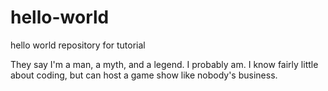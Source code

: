# hello-world
hello world repository for tutorial

They say I'm a man, a myth, and a legend. I probably am. I know fairly little about coding, but can host a game show like nobody's business.
